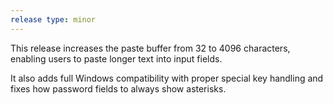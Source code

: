 ```yaml
---
release type: minor
---
```


This release increases the paste buffer from 32 to 4096 characters, enabling users to paste longer text into input fields.

It also adds full Windows compatibility with proper special key handling and fixes how password fields to always show asterisks.
